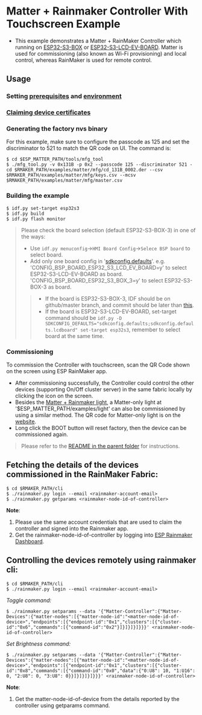 # Matter + Rainmaker Controller With Touchscreen Example

- This example demonstrates a Matter + RainMaker Controller which running on [ESP32-S3-BOX](https://github.com/espressif/esp-box) or [ESP32-S3-LCD-EV-BOARD](https://github.com/espressif/esp-dev-kits/tree/master/esp32-s3-lcd-ev-board). Matter is used for commissioning (also known as Wi-Fi provisioning) and local control, whereas RainMaker is used for remote control.

## Usage

### Setting [prerequisites](../README.md#prerequisites) and [environment](../README.md#setting-up-the-environment)

### [Claiming device certificates](../README.md#claiming-device-certificates)

### Generating the factory nvs binary

For this example, make sure to configure the passcode as 125 and set the discriminator to 521 to match the QR code on UI. The command is:
```
$ cd $ESP_MATTER_PATH/tools/mfg_tool
$ ./mfg_tool.py -v 0x131B -p 0x2 --passcode 125 --discriminator 521 -cd $RMAKER_PATH/examples/matter/mfg/cd_131B_0002.der --csv $RMAKER_PATH/examples/matter/mfg/keys.csv --mcsv $RMAKER_PATH/examples/matter/mfg/master.csv
```

### Building the example

```
$ idf.py set-target esp32s3
$ idf.py build
$ idf.py flash monitor
```
> Please check the board selection (default ESP32-S3-BOX-3) in one of the ways:
> - Use `idf.py menuconfig`->`HMI Board Config`->`Selece BSP board` to select board.
> - Add only one board config in '[sdkconfig.defaults](matter_controller_with_touchscreen/sdkconfig.defaults)'. e.g. 'CONFIG_BSP_BOARD_ESP32_S3_LCD_EV_BOARD=y' to select ESP32-S3-LCD-EV-BOARD as board. 'CONFIG_BSP_BOARD_ESP32_S3_BOX_3=y' to select ESP32-S3-BOX-3 as board.
>> - If the board is ESP32-S3-BOX-3, IDF should be on github/master branch, and commit should be later than [this](https://github.com/espressif/esp-idf/commit/0df6afadef44eeb454457c379283db41cd6e47aa).
>> - If the board is ESP32-S3-LCD-EV-BOARD, set-target command should be `idf.py -D SDKCONFIG_DEFAULTS="sdkconfig.defaults;sdkconfig.defaults.lcdboard" set-target esp32s3`, remember to select board at the same time.

### Commissioning

To commission the Controller with touchscreen, scan the QR Code shown on the screen using ESP RainMaker app.
- After commissioning successfully, the Controller could control the other devices (supporting On/Off cluster server) in the same fabric locally by clicking the icon on the screen.
- Besides the [Matter + Rainmaker light](../matter_light/), a Matter-only light at '$ESP_MATTER_PATH/examples/light' can also be commissioned by using a similar method. The QR code for Matter-only light is on the [website](https://docs.espressif.com/projects/esp-matter/en/latest/esp32/developing.html#commissioning-and-control).
- Long click the BOOT button will reset factory, then the device can be commissioned again.

> Please refer to the [README in the parent folder](../README.md) for instructions.


## Fetching the details of the devices commissioned in the RainMaker Fabric:

```
$ cd $RMAKER_PATH/cli
$ ./rainmaker.py login --email <rainmaker-account-email>
$ ./rainmaker.py getparams <rainmaker-node-id-of-controller>
```
**Note**:
1) Please use the same account credentials that are used to claim the controller and signed into the Rainmaker app.
2) Get the rainmaker-node-id-of-controller by logging into [ESP Rainmaker Dashboard](https://dashboard.rainmaker.espressif.com/login).

## Controlling the devices remotely using rainmaker cli:

```
$ cd $RMAKER_PATH/cli
$ ./rainmaker.py login --email <rainmaker-account-email>
```
_Toggle command:_
```
$ ./rainmaker.py setparams --data '{"Matter-Controller":{"Matter-Devices":{"matter-nodes":[{"matter-node-id":"<matter-node-id-of-device>","endpoints":[{"endpoint-id":"0x1","clusters":[{"cluster-id":"0x6","commands":[{"command-id":"0x2"}]}]}]}]}}}' <rainmaker-node-id-of-controller>
```
_Set Brightness command:_
```
$ ./rainmaker.py setparams --data '{"Matter-Controller":{"Matter-Devices":{"matter-nodes":[{"matter-node-id":"<matter-node-id-of-device>","endpoints":[{"endpoint-id":"0x1","clusters":[{"cluster-id":"0x8","commands":[{"command-id":"0x0","data":{"0:U8": 10, "1:U16": 0, "2:U8": 0, "3:U8": 0}}]}]}]}]}}}' <rainmaker-node-id-of-controller>
```
**Note**:
1) Get the matter-node-id-of-device from the details reported by the controller using getparams command.
